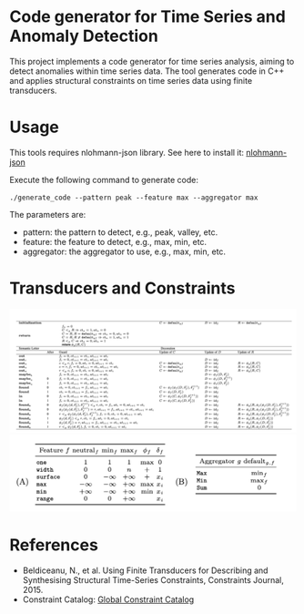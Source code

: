# Code generator for Time Series and Anomaly Detection

This project implements a code generator for time series analysis, aiming to detect anomalies within time series data. 
The tool generates code in C++ and applies structural constraints on time series data using finite transducers.

# Usage
This tools requires nlohmann-json library. See here to install it: [nlohmann-json](https://github.com/nlohmann/json)

Execute the following command to generate code:
```
./generate_code --pattern peak --feature max --aggregator max
```
The parameters are:
- pattern: the pattern to detect, e.g., peak, valley, etc.
- feature: the feature to detect, e.g., max, min, etc.
- aggregator: the aggregator to use, e.g., max, min, etc.

# Transducers and Constraints
![transducer](/.github/images/transducer.png)
![constraint](/.github/images/constraint.png)

# References
- Beldiceanu, N., et al. Using Finite Transducers for Describing and Synthesising Structural Time-Series Constraints, Constraints Journal, 2015.
- Constraint Catalog: [Global Constraint Catalog](https://arxiv.org/abs/1609.08925)
